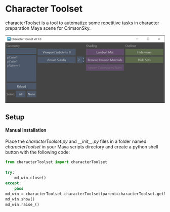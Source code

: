 # Character Toolset
characterToolset is a tool to automatize some repetitive tasks in character preparation Maya scene for CrimsonSky.

<img src="https://github.com/AlbertoGZ-dev/characterToolset/blob/main/characterToolset.jpg"></img>

## Setup

#### Manual installation

Place the *characterToolset.py* and *\_\_init\_\_.py* files in a folder named *characterToolset* in your Maya scripts directory and create a python shell button with the following code:

```python
from characterToolset import characterToolset

try:
    md_win.close()
except:
    pass
md_win = characterToolset.characterToolset(parent=characterToolset.getMainWindow())
md_win.show()
md_win.raise_()
```
